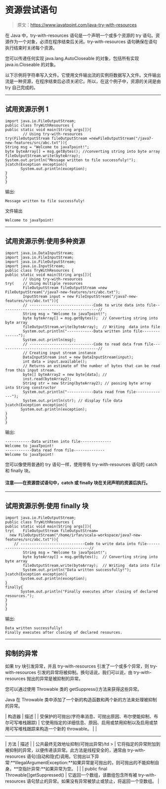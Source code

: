 # 资源尝试语句

> 原文：<https://www.javatpoint.com/java-try-with-resources>

在 Java 中，try-with-resources 语句是一个声明一个或多个资源的 try 语句。资源作为一个对象，必须在程序结束后关闭。try-with-resources 语句确保在语句执行结束时关闭每个资源。

您可以传递任何实现 java.lang.AutoCloseable 的对象，包括所有实现 java.io.Closeable 的对象。

以下示例将字符串写入文件。它使用文件输出流的实例将数据写入文件。文件输出流是一种资源，在程序结束后必须关闭它。所以，在这个例子中，资源的关闭是由 try 自己完成的。

* * *

## 试用资源示例 1

```
import java.io.FileOutputStream;  
public class TryWithResources {  
public static void main(String args[]){    
		// Using try-with-resources
try(FileOutputStream fileOutputStream =newFileOutputStream("/java7-new-features/src/abc.txt")){    
String msg = "Welcome to javaTpoint!";    
byte byteArray[] = msg.getBytes(); //converting string into byte array    
fileOutputStream.write(byteArray);
System.out.println("Message written to file successfuly!");    
}catch(Exception exception){
	   System.out.println(exception);
}    
}    
}  

```

输出:

```
Message written to file successfuly!

```

文件输出

```
Welcome to javaTpoint!

```

* * *

## 试用资源示例:使用多种资源

```
import java.io.DataInputStream;
import java.io.FileInputStream;
import java.io.FileOutputStream;
import java.io.InputStream;  
public class TryWithResources {  
public static void main(String args[]){    
		// Using try-with-resources
try(	// Using multiple resources
		FileOutputStream fileOutputStream =new FileOutputStream("/java7-new-features/src/abc.txt");
		InputStream input = new FileInputStream("/java7-new-features/src/abc.txt")){
	    // -----------------------------Code to write data into file--------------------------------------------//
	    String msg = "Welcome to javaTpoint!";    
	    byte byteArray[] = msg.getBytes(); 	// Converting string into byte array    
	    fileOutputStream.write(byteArray);	// Writing  data into file
	    System.out.println("------------Data written into file--------------");
	    System.out.println(msg);
	    // -----------------------------Code to read data from file---------------------------------------------//
	    // Creating input stream instance
	    DataInputStream inst = new DataInputStream(input);  
	    int data = input.available();  
	    // Returns an estimate of the number of bytes that can be read from this input stream. 
	    byte[] byteArray2 = new byte[data];	//  
	    inst.read(byteArray2);  
	    String str = new String(byteArray2); // passing byte array into String constructor
	    System.out.println("------------Data read from file--------------");
	    System.out.println(str); // display file data
}catch(Exception exception){
	   System.out.println(exception);
}   
}    
}

```

输出:

```
------------Data written into file--------------
Welcome to javaTpoint!
------------Data read from file--------------
Welcome to javaTpoint!

```

您可以像使用普通的 try 语句一样，使用带有 try-with-resources 语句的 catch 和 finally 块。

#### 注意——在资源尝试语句中，catch 或 finally 块在关闭声明的资源后执行。

* * *

## 试用资源示例:使用 finally 块

```
import java.io.FileOutputStream;  
public class TryWithResources {  
public static void main(String args[]){    
try(	FileOutputStream fileOutputStream=
  new FileOutputStream("/home/irfan/scala-workspace/java7-new-features/src/abc.txt")){
	// -----------------------------Code to write data into file--------------------------------------------//
	    String msg = "Welcome to javaTpoint!";    
     	byte byteArray[] = msg.getBytes(); 	// Converting string into byte array    
	    fileOutputStream.write(byteArray);	// Writing  data into file
	    System.out.println("Data written successfully!");
}catch(Exception exception){
	   System.out.println(exception);
}
finally{
	   System.out.println("Finally executes after closing of declared resources.");
}
}    
}

```

输出:

```
Data written successfully!
Finally executes after closing of declared resources.

```

* * *

## 抑制的异常

如果 try 块引发异常，并且 try-with-resources 引发了一个或多个异常，则 try-with-resources 引发的异常将被抑制。换句话说，我们可以说，由 try-with-resources 抛出的异常是被抑制的异常。

您可以通过使用 Throwable 类的 getSuppress()方法来获得这些异常。

Java 在 Throwable 类中添加了一个新的构造函数和两个新的方法来处理被抑制的异常。

| 构造器 | 描述 |
| 受保护的可抛出(字符串消息、可抛出原因、布尔使能抑制、布尔可写堆栈跟踪) | 它使用指定的详细信息、原因、启用或禁用抑制以及启用或禁用可写堆栈跟踪来构造一个新的 throwable。 |  |

* * *

| 方法 | 描述 |
| 公共最终无效地址抑制(可抛出异常)/td > | 它将指定的异常附加到被抑制的异常，以便传递该异常。此方法是线程安全的，通常由 try-with-resources 语句(自动和隐式)调用。它抛出以下异常:**IllegalArgumentException:**如果异常是可抛出的，则可抛出的不能抑制自身。**空指针异常:**如果异常为空。 |  |
| public final Throwable[]getSuppressed() | 它返回一个数组，该数组包含所有被 try-with-resources 语句禁止的异常。如果没有异常被禁止或禁止，将返回一个空数组。 |